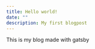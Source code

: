 ```yaml
---
title: Hello world!
date: ""
description: My first blogpost
---
```


This is my blog made with gatsby